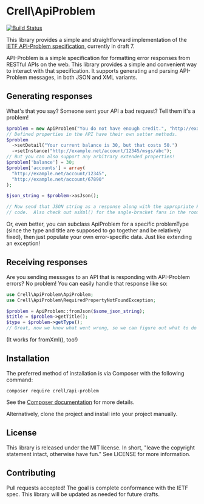 Crell\ApiProblem
================

[![Build Status](https://secure.travis-ci.org/Crell/ApiProblem.png)](http://travis-ci.org/crell/ApiProblem)

This library provides a simple and straightforward implementation of the
[IETF API-Problem specification][1], currently in draft 7.

API-Problem is a simple specification for formatting error responses from RESTful
APIs on the web.  This library provides a simple and convenient way to interact
with that specification.  It supports generating and parsing API-Problem messages,
in both JSON and XML variants.

## Generating responses

What's that you say?  Someone sent your API a bad request?  Tell them it's a problem!

```php
$problem = new ApiProblem("You do not have enough credit.", "http://example.com/probs/out-of-credit");
// Defined properties in the API have their own setter methods.
$problem
  ->setDetail("Your current balance is 30, but that costs 50.")
  ->setInstance("http://example.net/account/12345/msgs/abc");
// But you can also support any arbitrary extended properties!
$problem['balance'] = 30;
$problem['accounts'] = array(
  "http://example.net/account/12345",
  "http://example.net/account/67890"
);

$json_string = $problem->asJson();

// Now send that JSON string as a response along with the appropriate HTTP error
// code.  Also check out asXml() for the angle-bracket fans in the room.

```

Or, even better, you can subclass ApiProblem for a specific problemType (since
the type and title are supposed to go together and be relatively fixed), then
just populate your own error-specific data.  Just like extending an exception!

## Receiving responses

Are you sending messages to an API that is responding with API-Problem errors?
No problem!  You can easily handle that response like so:

```php
use Crell\ApiProblem\ApiProblem;
use Crell\ApiProblem\RequiredPropertyNotFoundException;

$problem = ApiProblem::fromJson($some_json_string);
$title = $problem->getTitle();
$type = $problem->getType();
// Great, now we know what went wrong, so we can figure out what to do about it.
```

(It works for fromXml(), too!)

## Installation

The preferred method of installation is via Composer with the following command:

    composer require crell/api-problem

See the [Composer documentation][2] for more details.

Alternatively, clone the project and install into your project manually.


## License

This library is released under the MIT license.  In short, "leave the copyright
statement intact, otherwise have fun."  See LICENSE for more information.

## Contributing

Pull requests accepted!  The goal is complete conformance with the IETF spec.
This library will be updated as needed for future drafts.

[1]: http://tools.ietf.org/html/draft-nottingham-http-problem-07
[2]: http://getcomposer.org/
